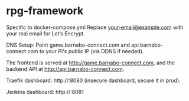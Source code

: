 # rpg-framework

Specific to docker-compose.yml
Replace your-email@example.com with your real email for Let’s Encrypt.

DNS Setup: Point game.barnabo-connect.com and api.barnabo-connect.com to your Pi's public IP (via DDNS if needed).

The frontend is served at http://game.barnabo-connect.com, and the backend API at http://api.barnabo-connect.com.

Traefik dashboard: http://<pi-ip>:8080 (insecure dashboard, secure it in prod).

Jenkins dashboard: http://<pi-ip>:8081
